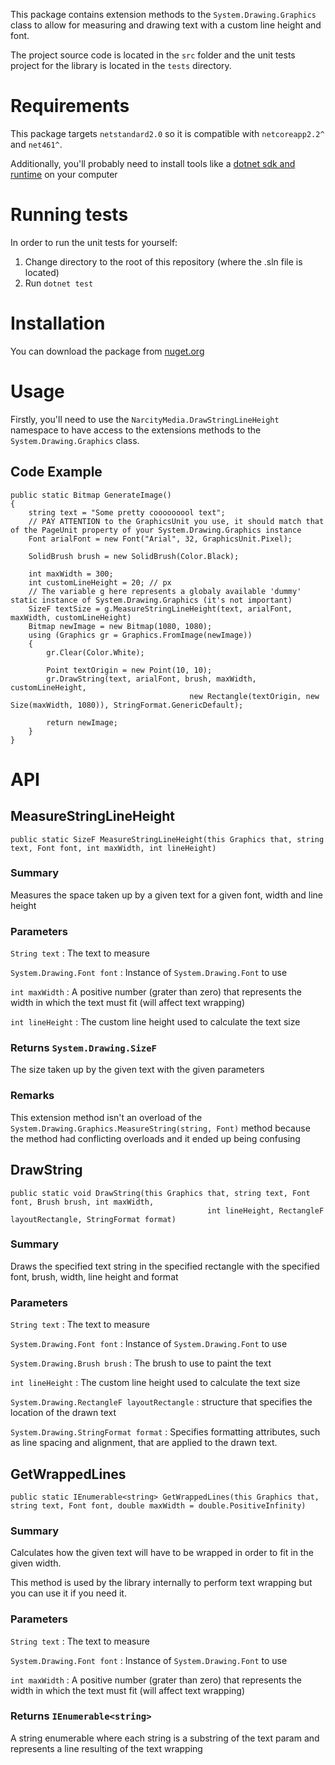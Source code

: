 This package contains extension methods to the `System.Drawing.Graphics` class to allow for measuring and drawing text with a custom line height and font.

The project source code is located in the `src` folder and the unit tests project for the library is located in the `tests` directory.

# Requirements
This package targets `netstandard2.0` so it is compatible with `netcoreapp2.2^` and `net461^`.

Additionally, you'll probably need to install tools like a [dotnet sdk and runtime](https://dotnet.microsoft.com/download) on your computer

# Running tests

In order to run the unit tests for yourself:
 1. Change directory to the root of this repository (where the .sln file is located)
 2. Run `dotnet test`

# Installation

You can download the package from [nuget.org](https://www.nuget.org/packages/DrawStringLineHeight/)

# Usage

Firstly, you'll need to use the `NarcityMedia.DrawStringLineHeight` namespace to have access to the extensions methods to the `System.Drawing.Graphics` class.

## Code Example

```Csharp
public static Bitmap GenerateImage()
{
    string text = "Some pretty cooooooool text";
    // PAY ATTENTION to the GraphicsUnit you use, it should match that of the PageUnit property of your System.Drawing.Graphics instance
    Font arialFont = new Font("Arial", 32, GraphicsUnit.Pixel);

    SolidBrush brush = new SolidBrush(Color.Black);

    int maxWidth = 300;
    int customLineHeight = 20; // px
    // The variable g here represents a globaly available 'dummy' static instance of System.Drawing.Graphics (it's not important)
    SizeF textSize = g.MeasureStringLineHeight(text, arialFont, maxWidth, customLineHeight)
    Bitmap newImage = new Bitmap(1080, 1080);
    using (Graphics gr = Graphics.FromImage(newImage))
    {
        gr.Clear(Color.White);

        Point textOrigin = new Point(10, 10);
        gr.DrawString(text, arialFont, brush, maxWidth, customLineHeight,
                                        new Rectangle(textOrigin, new Size(maxWidth, 1080)), StringFormat.GenericDefault);

        return newImage;
    }
}
```

# API

## MeasureStringLineHeight

```Csharp
public static SizeF MeasureStringLineHeight(this Graphics that, string text, Font font, int maxWidth, int lineHeight)
```

### Summary
Measures the space taken up by a given text for a given font, width and line height

### Parameters
`String text` : The text to measure

`System.Drawing.Font font` : Instance of `System.Drawing.Font` to use

`int maxWidth` : A positive number (grater than zero) that represents the width in which the text must fit (will affect text wrapping)

`int lineHeight` : The custom line height used to calculate the text size


### Returns `System.Drawing.SizeF`
The size taken up by the given text with the given parameters

### Remarks
This extension method isn't an overload of the `System.Drawing.Graphics.MeasureString(string, Font)` method
because the method had conflicting overloads and it ended up being confusing

## DrawString

```Csharp
public static void DrawString(this Graphics that, string text, Font font, Brush brush, int maxWidth,
                                            int lineHeight, RectangleF layoutRectangle, StringFormat format)
```

### Summary
Draws the specified text string in the specified rectangle with the specified font, brush,
width, line height and format

### Parameters
`String text` : The text to measure

`System.Drawing.Font font` : Instance of `System.Drawing.Font` to use

`System.Drawing.Brush brush` : The brush to use to paint the text

`int lineHeight` : The custom line height used to calculate the text size

`System.Drawing.RectangleF layoutRectangle` : structure that specifies the location of the drawn text

`System.Drawing.StringFormat format` : Specifies formatting attributes, such as line spacing and alignment, that are applied to the drawn text.

## GetWrappedLines

```Csharp
public static IEnumerable<string> GetWrappedLines(this Graphics that, string text, Font font, double maxWidth = double.PositiveInfinity)
```

### Summary
Calculates how the given text will have to be wrapped in order to fit in the given width.

This method is used by the library internally to perform text wrapping but you can use it if you need it.

### Parameters

`String text` : The text to measure

`System.Drawing.Font font` : Instance of `System.Drawing.Font` to use

`int maxWidth` : A positive number (grater than zero) that represents the width in which the text must fit (will affect text wrapping)

### Returns `IEnumerable<string>`
A string enumerable where each string is a substring of the text param and represents a line
resulting of the text wrapping
